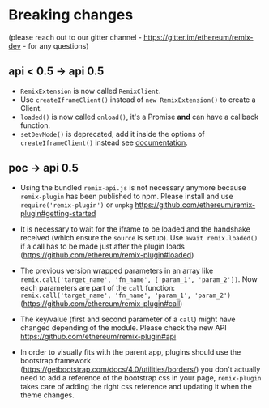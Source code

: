 # Breaking changes 
(please reach out to our gitter channel - https://gitter.im/ethereum/remix-dev - for any questions)

## api < 0.5 -> api 0.5
- `RemixExtension` is now called `RemixClient`.
- Use `createIframeClient()` instead of `new RemixExtension()` to create a Client.
- `loaded()` is now called `onload()`, it's a Promise **and** can have a callback function.
- `setDevMode()` is deprecated, add it inside the options of `createIframeClient()` instead see [documentation](./readme.md#DevMode).


## poc -> api 0.5

 - Using the bundled `remix-api.js` is not necessary anymore because `remix-plugin` has been published to npm.
  Please install and use `require('remix-plugin')` or `unpkg`
  https://github.com/ethereum/remix-plugin#getting-started
 
 - It is necessary to wait for the iframe to be loaded and the handshake received (which ensure the `source` is setup).
 Use `await remix.loaded()` if a call has to be made just after the plugin loads (https://github.com/ethereum/remix-plugin#loaded)
 
 - The previous version wrapped parameters in an array like `remix.call('target_name', 'fn_name', ['param_1', 'param_2'])`. Now each parameters are part of the `call` function: `remix.call('target_name', 'fn_name', 'param_1', 'param_2')` (https://github.com/ethereum/remix-plugin#call)
 
 - The key/value (first and second parameter of a `call`) might have changed depending of the module. Please check the new API https://github.com/ethereum/remix-plugin#api
 
 - In order to visually fits with the parent app, plugins should use the bootstrap framework (https://getbootstrap.com/docs/4.0/utilities/borders/)
 you don't actually need to add a reference of the bootstrap css in your page, `remix-plugin` takes care of adding the right css reference and updating it when the theme changes.
 
 
